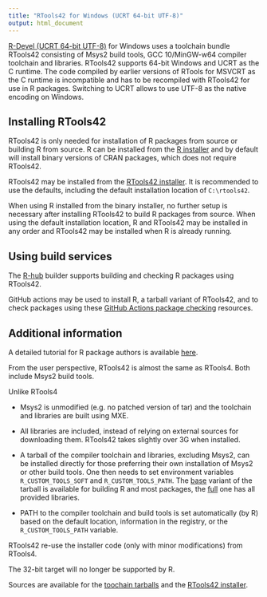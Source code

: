 ```yaml
---
title: "RTools42 for Windows (UCRT 64-bit UTF-8)"
output: html_document
---
```


[R-Devel (UCRT 64-bit UTF-8)](rdevel.html) for Windows uses a toolchain
bundle RTools42 consisting of Msys2 build tools, GCC 10/MinGW-w64 compiler
toolchain and libraries.  RTools42 supports 64-bit Windows and UCRT as the C
runtime.  The code compiled by earlier versions of RTools for MSVCRT as the
C runtime is incompatible and has to be recompiled with RTools42 for use in
R packages.  Switching to UCRT allows to use UTF-8 as the native encoding on
Windows.

## Installing RTools42

RTools42 is only needed for installation of R packages from source or
building R from source.  R can be installed from the
[R installer](rdevel.html)
and by default will install binary versions of CRAN packages, which does not
require RTools42.

RTools42 may be installed from the [RTools42 installer](../rtools42-RTVER.exe).
It is recommended to use the defaults, including the default installation
location of `C:\rtools42`.

When using R installed from the binary installer, no further setup is
necessary after installing RTools42 to build R packages from source.  When
using the default installation location, R and RTools42 may be installed in
any order and RTools42 may be installed when R is already running.

## Using build services

The [R-hub](https://builder.r-hub.io/advanced) builder supports building and
checking R packages using RTools42.

GitHub actions may be used to install R, a tarball variant of RTools42, and to check packages using these
[GitHub Actions package checking](https://github.com/kalibera/ucrt3) resources.

## Additional information

A detailed tutorial for R package authors is available
[here](https://svn.r-project.org/R-dev-web/trunk/WindowsBuilds/winutf8/ucrt3/howto.html).

From the user perspective, RTools42 is almost the same as RTools4. Both
include Msys2 build tools.

Unlike RTools4

* Msys2 is unmodified (e.g.  no patched version of tar) and the toolchain
  and libraries are built using MXE.

* All libraries are included, instead of relying on external sources for
  downloading them. RTools42 takes slightly over 3G when installed.

* A tarball of the compiler toolchain and libraries, excluding Msys2, can be
  installed directly for those preferring their own installation of Msys2 or
  other build tools.  One then needs to set environment variables
  `R_CUSTOM_TOOLS_SOFT` and `R_CUSTOM_TOOLS_PATH`.  The
  [base](../gcc10_ucrt3_base_TLVER.tar.zst)
  variant of the tarball is available for building R and most packages, the 
  [full](../gcc10_ucrt3_full_TLVER.tar.zst)
  one has all provided libraries.

* PATH to the compiler toolchain and build tools is set automatically (by R)
  based on the default location, information in the registry, or the
  `R_CUSTOM_TOOLS_PATH` variable.

RTools42 re-use the installer code (only with minor modifications) from
RTools4.

The 32-bit target will no longer be supported by R.

Sources are available for the
[toochain tarballs](https://svn.r-project.org/R-dev-web/trunk/WindowsBuilds/winutf8/ucrt3/toolchain_libs/)
and the
[RTools42 installer](https://svn.r-project.org/R-dev-web/trunk/WindowsBuilds/winutf8/ucrt3/rtools/).
 